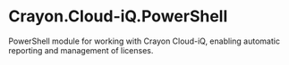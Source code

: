 # Crayon.Cloud-iQ.PowerShell
PowerShell module for working with Crayon Cloud-iQ, enabling automatic reporting and management of licenses.
